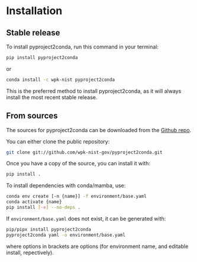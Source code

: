 # Installation

## Stable release

To install pyproject2conda, run this command in your terminal:

```bash
pip install pyproject2conda
```

or

```bash
conda install -c wpk-nist pyproject2conda
```

This is the preferred method to install pyproject2conda, as it will always
install the most recent stable release.

## From sources

The sources for pyproject2conda can be downloaded from the [Github repo].

You can either clone the public repository:

```bash
git clone git://github.com/wpk-nist-gov/pyproject2conda.git
```

Once you have a copy of the source, you can install it with:

```bash
pip install .
```

To install dependencies with conda/mamba, use:

```bash
conda env create [-n {name}] -f environment/base.yaml
conda activate {name}
pip install [-e] --no-deps .
```

If `environment/base.yaml` does not exist, it can be generated with:

```bash
pip/pipx install pyproject2conda
pyproject2conda yaml -o environment/base.yaml
```

where options in brackets are options (for environment name, and editable
install, repectively).

[github repo]: https://github.com/wpk-nist-gov/pyproject2conda
